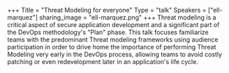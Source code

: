 +++
Title = "Threat Modeling for everyone"
Type = "talk"
Speakers = ["ell-marquez"]
sharing_image = "ell-marquez.png"
+++
Threat modeling is a critical aspect of secure application development and a significant part of the DevOps methodology's "Plan" phase. This talk focuses  familiarize teams with the predominant Threat modeling frameworks using audience participation  in order to drive home the importance of performing Threat Modeling very early in the DevOps process, allowing teams to avoid costly patching or even redevelopment later in an application's life cycle.
